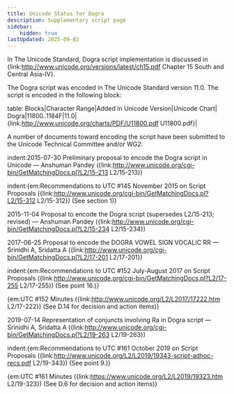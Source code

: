 ```yaml
---
title: Unicode Status for Dogra
description: Supplementary script page
sidebar:
    hidden: true
lastUpdated: 2025-09-02
---
```


In The Unicode Standard, Dogra script implementation is discussed in {link:http://www.unicode.org/versions/latest/ch15.pdf Chapter 15 South and Central Asia-IV}.

[comment]: # (end of intro)

[comment]: # (start of blocks)

The Dogra script was encoded in The Unicode Standard version 11.0. The script is encoded in the following block:

table:
Blocks|Character Range|Added in Unicode Version|Unicode Chart|
Dogra|11800..1184F|11.0|{link:http://www.unicode.org/charts/PDF/U11800.pdf U11800.pdf}|

[comment]: # (end of blocks)

[comment]: # (start of chars)



[comment]: # (end of chars)

[comment]: # (start of rest)

A number of documents toward encoding the script have been submitted to the Unicode Technical Committee and/or WG2:

indent:2015-07-30 Preliminary proposal to encode the Dogra script in Unicode — Anshuman Pandey ({link:http://www.unicode.org/cgi-bin/GetMatchingDocs.pl?L2/15-213 L2/15-213})

indent:{em:Recommendations to UTC #145 November 2015 on Script Proposals ({link:http://www.unicode.org/cgi-bin/GetMatchingDocs.pl?L2/15-312 L2/15-312}) (See section 1)}


2015-11-04 Proposal to encode the Dogra script (supersedes L2/15-213; revised) — Anshuman Pandey ({link:http://www.unicode.org/cgi-bin/GetMatchingDocs.pl?L2/15-234 L2/15-234})

2017-06-25 Proposal to encode the DOGRA VOWEL SIGN VOCALIC RR — Srinidhi A, Sridatta A ({link:http://www.unicode.org/cgi-bin/GetMatchingDocs.pl?L2/17-201 L2/17-201})

indent:{em:Recommendations to UTC #152 July-August 2017 on Script Proposals ({link:http://www.unicode.org/cgi-bin/GetMatchingDocs.pl?L2/17-255 L2/17-255}) (See point 16.)}

{em:UTC #152 Minutes ({link:http://www.unicode.org/L2/L2017/17222.htm L2/17-222}) (See D.14 for decision and action items)}


2019-07-14 Representation of conjuncts involving Ra in Dogra script — Srinidhi A, Sridatta A ({link:http://www.unicode.org/cgi-bin/GetMatchingDocs.pl?L2/19-263 L2/19-263})

indent:{em:Recommendations to UTC #161 October 2019 on Script Proposals ({link:http://www.unicode.org/L2/L2019/19343-script-adhoc-recs.pdf L2/19-343}) (See point 9.)}

{em:UTC #161 Minutes ({link:https://www.unicode.org/L2/L2019/19323.htm L2/19-323}) (See D.6 for decision and action items)}
